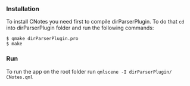 ### Installation
To install CNotes you need first to compile dirParserPlugin.
To do that ```cd``` into dirParserPlugin folder and run the following commands:
```
$ qmake dirParserPlugin.pro
$ make
```

### Run
To run the app on the root folder run ```qmlscene -I dirParserPlugin/ CNotes.qml```

